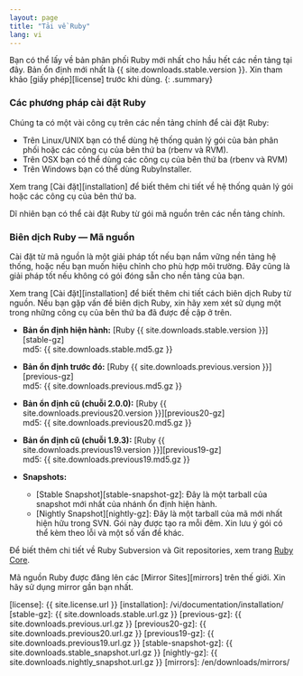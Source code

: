 ```yaml
---
layout: page
title: "Tải về Ruby"
lang: vi
---
```


Bạn có thể lấy về bản phân phối Ruby mới nhất cho hầu hết các nền tảng
tại đây.
Bản ổn định mới nhất là {{ site.downloads.stable.version }}.
Xin tham khảo [giấy phép][license] trước khi dùng.
{: .summary}

### Các phương pháp cài đặt Ruby

Chúng ta có một vài công cụ trên các nền tảng chính để cài đặt Ruby:

* Trên Linux/UNIX bạn có thể dùng hệ thống quản lý gói của bản
  phân phối hoặc các công cụ của bên thứ ba (rbenv và RVM).
* Trên OSX bạn có thể dùng các công cụ của bên thứ ba (rbenv và RVM)
* Trên Windows bạn có thể dùng RubyInstaller.

Xem trang [Cài đặt][installation] để biết thêm chi tiết về
hệ thống quản lý gói hoặc các công cụ của bên thứ ba.

Dĩ nhiên bạn có thể cài đặt Ruby từ gói mã nguồn trên các nền tảng chính.

### Biên dịch Ruby — Mã nguồn

Cài đặt từ mã nguồn là một giải pháp tốt nếu bạn nắm vững nền tảng hệ
thống, hoặc nếu bạn muốn hiệu chỉnh cho phù hợp môi trường. Đây cũng là
giải pháp tốt nếu không có gói đóng sẵn cho nền tảng của bạn.

Xem trang [Cài đặt][installation] để biết thêm chi tiết cách biên dịch
Ruby từ nguồn. Nếu bạn gặp vấn đề biên dịch Ruby, xin hãy xem xét sử
dụng một trong những công cụ của bên thứ ba đã được đề cập ở trên.

* **Bản ổn định hiện hành:**
  [Ruby {{ site.downloads.stable.version }}][stable-gz]<br>
  md5: {{ site.downloads.stable.md5.gz }}

* **Bản ổn định trước đó:**
  [Ruby {{ site.downloads.previous.version }}][previous-gz]<br>
  md5: {{ site.downloads.previous.md5.gz }}

* **Bản ổn định cũ (chuỗi 2.0.0):**
  [Ruby {{ site.downloads.previous20.version }}][previous20-gz]<br>
  md5: {{ site.downloads.previous20.md5.gz }}

* **Bản ổn định cũ (chuỗi 1.9.3):**
  [Ruby {{ site.downloads.previous19.version }}][previous19-gz]<br>
  md5: {{ site.downloads.previous19.md5.gz }}

* **Snapshots:**
  * [Stable Snapshot][stable-snapshot-gz]:
    Đây là một tarball của snapshot mới nhất của nhánh ổn định hiện hành.
  * [Nightly Snapshot][nightly-gz]:
    Đây là một tarball của mã mới nhất hiện hữu trong SVN. Gói này được tạo
    ra mỗi đêm. Xin lưu ý gói có thể kèm theo lỗi và một số vấn đề khác.

Để biết thêm chi tiết về Ruby Subversion và Git repositories, xem trang
[Ruby Core](/vi/community/ruby-core/).

Mã nguồn Ruby được đăng lên các [Mirror Sites][mirrors] trên thế giới.
Xin hãy sử dụng mirror gần bạn nhất.



[license]: {{ site.license.url }}
[installation]: /vi/documentation/installation/
[stable-gz]: {{ site.downloads.stable.url.gz }}
[previous-gz]: {{ site.downloads.previous.url.gz }}
[previous20-gz]: {{ site.downloads.previous20.url.gz }}
[previous19-gz]: {{ site.downloads.previous19.url.gz }}
[stable-snapshot-gz]: {{ site.downloads.stable_snapshot.url.gz }}
[nightly-gz]: {{ site.downloads.nightly_snapshot.url.gz }}
[mirrors]: /en/downloads/mirrors/
